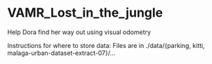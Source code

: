 # VAMR_Lost_in_the_jungle
Help Dora find her way out using visual odometry

Instructions for where to store data:
Files are in ./data/{parking, kitti, malaga-urban-dataset-extract-07}/...

